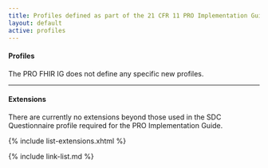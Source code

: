```yaml
---
title: Profiles defined as part of the 21 CFR 11 PRO Implementation Guide
layout: default
active: profiles
---
```

#### Profiles

The PRO FHIR IG does not define any specific new profiles.

---

#### Extensions

There are currently no extensions beyond those used in the SDC Questionnaire profile required for the PRO Implementation Guide.


{% include list-extensions.xhtml %}


{% include link-list.md %}

<br />
